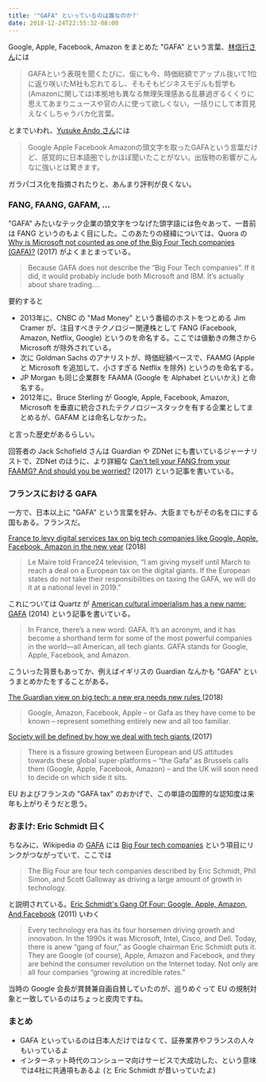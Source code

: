 ```yaml
---
title: '"GAFA" といっているのは誰なのか?'
date: 2018-12-24T22:55:32-08:00
---
```


Google, Apple, Facebook, Amazon をまとめた "GAFA" という言葉、[林信行さん](https://twitter.com/nobi/status/1075248734097702913)には

> GAFAという表現を聞くたびに、仮にも今、時価総額でアップル抜いて1位に返り咲いたM社も忘れてるし、そもそもビジネスモデルも哲学も(Amazonに関しては)本拠地も異なる無理矢理感ある乱暴過ぎるくくりに思えてあまりニュースや官の人に使って欲しくない。一括りにして本質見えなくしちゃうバカ化言葉。

とまでいわれ、[Yusuke Ando さん](https://twitter.com/yando/status/1077205207644135424)には

> Google Apple Facebook Amazonの頭文字を取ったGAFAという言葉だけど、感覚的に日本語圏でしかほぼ聞いたことがない。出版物の影響がこんなに強いとは驚きます。

ガラパゴス化を指摘されたりと、あんまり評判が良くない。

### FANG, FAANG, GAFAM, ...

"GAFA" みたいなテック企業の頭文字をつなげた頭字語には色々あって、一昔前は FANG というのもよく目にした。このあたりの経緯については、Quora の [Why is Microsoft not counted as one of the Big Four Tech companies (GAFA)?](https://www.quora.com/Why-is-Microsoft-not-counted-as-one-of-the-Big-Four-Tech-companies-GAFA) (2017) がよくまとまっている。

> Because GAFA does not describe the “Big Four Tech companies”. If it did, it would probably include both Microsoft and IBM. It’s actually about share trading….

要約すると

- 2013年に、CNBC の "Mad Money" という番組のホストをつとめる Jim Cramer が、注目すべきテクノロジー関連株として FANG (Facebook, Amazon, Netflix, Google) というのを命名する。ここでは値動きの無さから Microsoft が除外されている。
- 次に Goldman Sachs のアナリストが、時価総額ベースで、FAAMG (Apple と Microsoft を追加して、小さすぎる Netflix を除外) というのを命名する。
- JP Morgan も同じ企業群を FAAMA (Google を Alphabet といいかえ) と命名する。
- 2012年に、Bruce Sterling が Google, Apple, Facebook, Amazon, Microsoft を垂直に統合されたテクノロジースタックを有する企業としてまとめるが、GAFAM とは命名しなかった。

と言った歴史があるらしい。

回答者の Jack Schofield さんは Guardian や ZDNet にも書いているジャーナリストで、ZDNet のほうに、より詳細な [Can't tell your FANG from your FAAMG? And should you be worried?](https://www.zdnet.com/article/cant-tell-your-fang-from-your-faamg-and-should-you-be-worried/) (2017) という記事を書いている。

### フランスにおける GAFA

一方で、日本以上に "GAFA" という言葉を好み、大臣までもがその名を口にする国もある。フランスだ。

[France to levy digital services tax on big tech companies like Google, Apple, Facebook, Amazon in the new year](https://hub.packtpub.com/france-to-levy-digital-services-tax-on-big-tech-companies-like-google-apple-facebook-amazon-in-the-new-year/) (2018)

> Le Maire told France24 television, “I am giving myself until March to reach a deal on a European tax on the digital giants. If the European states do not take their responsibilities on taxing the GAFA, we will do it at a national level in 2019.”

これについては Quartz が [American cultural imperialism has a new name: GAFA](https://qz.com/303947/us-cultural-imperialism-has-a-new-name-gafa/) (2014) という記事を書いている。

> In France, there’s a new word: GAFA. It’s an acronym, and it has become a shorthand term for some of the most powerful companies in the world—all American, all tech giants. GAFA stands for Google, Apple, Facebook, and Amazon.

こういった背景もあってか、例えばイギリスの Guardian なんかも "GAFA" というまとめかたをすることがある。

[The Guardian view on big tech: a new era needs new rules ](https://www.theguardian.com/commentisfree/2018/mar/21/the-guardian-view-on-big-tech-a-new-era-needs-new-rules) (2018)

> Google, Amazon, Facebook, Apple – or Gafa as they have come to be known – represent something entirely new and all too familiar.

[Society will be defined by how we deal with tech giants ](https://www.theguardian.com/commentisfree/2017/apr/01/brexit-britain-respond-tech-giants-civic-role-google-apple-facebook-amazon-eu) (2017)

> There is a fissure growing between European and US attitudes towards these global super-platforms – “the Gafa” as Brussels calls them (Google, Apple, Facebook, Amazon) – and the UK will soon need to decide on which side it sits.

EU およびフランスの "GAFA tax" のおかげで、この単語の国際的な認知度は来年も上がりそうだと思う。

### おまけ: Eric Schmidt 曰く

ちなみに、Wikipedia の [GAFA](https://en.wikipedia.org/wiki/Gafa) には [Big Four tech companies](https://en.wikipedia.org/wiki/Big_Four_tech_companies) という項目にリンクがつながっていて、ここでは

> The Big Four are four tech companies described by Eric Schmidt, Phil Simon, and Scott Galloway as driving a large amount of growth in technology.

と説明されている。[Eric Schmidt's Gang Of Four: Google, Apple, Amazon, And Facebook](https://techcrunch.com/2011/05/31/schmidt-gang-four-google-apple-amazon-facebook/) (2011) いわく

> Every technology era has its four horsemen driving growth and innovation. In the 1990s it was Microsoft, Intel, Cisco, and Dell. Today, there is anew “gang of four,” as Google chairman Eric Schmidt puts it. They are Google (of course), Apple, Amazon and Facebook, and they are behind the consumer revolution on the Internet today. Not only are all four companies “growing at incredible rates.”

当時の Google 会長が賞賛兼自画自賛していたのが、巡りめぐって EU の規制対象と一致しているのはちょっと皮肉ですね。

### まとめ

- GAFA といっているのは日本人だけではなくて、証券業界やフランスの人々もいっているよ
- インターネット時代のコンシューマ向けサービスで大成功した、という意味では4社に共通項もあるよ (と Eric Schmidt が昔いっていたよ)


